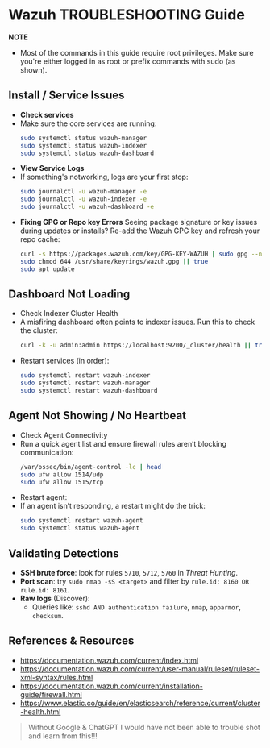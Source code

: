 # Wazuh TROUBLESHOOTING Guide
**NOTE**
- Most of the commands in this guide require root privileges. Make sure you're either logged in as root or prefix commands with sudo (as shown).

## Install / Service Issues
- **Check services**
- Make sure the core services are running:
  ```bash
  sudo systemctl status wazuh-manager
  sudo systemctl status wazuh-indexer
  sudo systemctl status wazuh-dashboard
  ```
- **View Service Logs**
- If something's notworking, logs are your first stop:
  ```bash
  sudo journalctl -u wazuh-manager -e
  sudo journalctl -u wazuh-indexer -e
  sudo journalctl -u wazuh-dashboard -e
  ```
- **Fixing GPG or Repo key Errors**
  Seeing package signature or key issues during updates or installs? Re-add the Wazuh GPG key and refresh your repo cache:
  ```bash
  curl -s https://packages.wazuh.com/key/GPG-KEY-WAZUH | sudo gpg --no-default-keyring --keyring gnupg-ring:/usr/share/keyrings/wazuh.gpg --import
  sudo chmod 644 /usr/share/keyrings/wazuh.gpg || true
  sudo apt update
  ```

## Dashboard Not Loading
- Check Indexer Cluster Health
- A misfiring dashboard often points to indexer issues. Run this to check the cluster:
  ```bash
  curl -k -u admin:admin https://localhost:9200/_cluster/health || true
  ```
- Restart services (in order):
  ```bash
  sudo systemctl restart wazuh-indexer
  sudo systemctl restart wazuh-manager
  sudo systemctl restart wazuh-dashboard
  ```

## Agent Not Showing / No Heartbeat
- Check Agent Connectivity
- Run a quick agent list and ensure firewall rules aren’t blocking communication:
  ```bash
  /var/ossec/bin/agent-control -lc | head
  sudo ufw allow 1514/udp
  sudo ufw allow 1515/tcp
  ```
- Restart agent:
- If an agent isn’t responding, a restart might do the trick:
  ```bash
  sudo systemctl restart wazuh-agent
  sudo systemctl status wazuh-agent
  ```

## Validating Detections
- **SSH brute force**: look for rules `5710`, `5712`, `5760` in *Threat Hunting*.
- **Port scan**: try `sudo nmap -sS <target>` and filter by `rule.id: 8160 OR rule.id: 8161`.
- **Raw logs** (Discover):
  - Queries like: `sshd AND authentication failure`, `nmap`, `apparmor`, `checksum`.

## References & Resources
- https://documentation.wazuh.com/current/index.html
- https://documentation.wazuh.com/current/user-manual/ruleset/ruleset-xml-syntax/rules.html
- https://documentation.wazuh.com/current/installation-guide/firewall.html
- https://www.elastic.co/guide/en/elasticsearch/reference/current/cluster-health.html
> Without Google & ChatGPT I would have not been able to trouble shot and learn from this!!!
